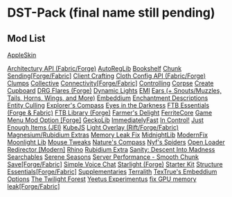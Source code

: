 # DST-Pack (final name still pending)

## Mod List
[AppleSkin](https://www.curseforge.com/minecraft/mc-mods/appleskin)

[Architectury API (Fabric/Forge)](https://www.curseforge.com/minecraft/mc-mods/architectury-api)
[AutoRegLib](https://www.curseforge.com/minecraft/mc-mods/autoreglib)
[Bookshelf](https://www.curseforge.com/minecraft/mc-mods/bookshelf)
[Chunk Sending[Forge/Fabric]](https://www.curseforge.com/minecraft/mc-mods/chunk-sending-forge-fabric)
[Client Crafting](https://www.curseforge.com/minecraft/mc-mods/client-crafting)
[Cloth Config API (Fabric/Forge)](https://www.curseforge.com/minecraft/mc-mods/cloth-config)
[Clumps](https://www.curseforge.com/minecraft/mc-mods/clumps)
[Collective](https://modrinth.com/mod/e0M1UDsY)
[Connectivity[Forge/Fabric]](https://www.curseforge.com/minecraft/mc-mods/connectivity)
[Controlling](https://modrinth.com/mod/xv94TkTM)
[Corpse](https://modrinth.com/mod/WrpuIfhw)
[Create](https://modrinth.com/mod/LNytGWDc)
[Cupboard](https://www.curseforge.com/minecraft/mc-mods/cupboard)
[DRG Flares (Forge)](https://www.curseforge.com/minecraft/mc-mods/drg-flares-forge)
[Dynamic Lights](https://modrinth.com/mod/7YjclEGc)
[EMI](https://www.curseforge.com/minecraft/mc-mods/emi)
[Ears (+ Snouts/Muzzles, Tails, Horns, Wings, and More)](https://modrinth.com/mod/mfzaZK3Z)
[Embeddium](https://modrinth.com/mod/sk9rgfiA)
[Enchantment Descriptions](https://www.curseforge.com/minecraft/mc-mods/enchantment-descriptions)
[Entity Culling](https://modrinth.com/mod/NNAgCjsB)
[Explorer's Compass](https://www.curseforge.com/minecraft/mc-mods/explorers-compass)
[Eyes in the Darkness](https://www.curseforge.com/minecraft/mc-mods/eyes-in-the-darkness)
[FTB Essentials (Forge & Fabric)](https://www.curseforge.com/minecraft/mc-mods/ftb-essentials-forge)
[FTB Library (Forge)](https://www.curseforge.com/minecraft/mc-mods/ftb-library-forge)
[Farmer's Delight](https://modrinth.com/mod/R2OftAxM)
[FerriteCore](https://modrinth.com/mod/uXXizFIs)
[Game Menu Mod Option [Forge]](https://www.curseforge.com/minecraft/mc-mods/gamemenumodoption)
[GeckoLib](https://www.curseforge.com/minecraft/mc-mods/geckolib)
[ImmediatelyFast](https://modrinth.com/mod/5ZwdcRci)
[In Control!](https://www.curseforge.com/minecraft/mc-mods/in-control)
[Just Enough Items (JEI)](https://www.curseforge.com/minecraft/mc-mods/jei)
[KubeJS](https://www.curseforge.com/minecraft/mc-mods/kubejs)
[Light Overlay (Rift/Forge/Fabric)](https://www.curseforge.com/minecraft/mc-mods/light-overlay)
[Magnesium/Rubidium Extras](https://www.curseforge.com/minecraft/mc-mods/magnesium-extras)
[Memory Leak Fix](https://modrinth.com/mod/NRjRiSSD)
[MidnightLib](https://modrinth.com/mod/codAaoxh)
[ModernFix](https://modrinth.com/mod/nmDcB62a)
[Moonlight Lib](https://modrinth.com/mod/twkfQtEc)
[Mouse Tweaks](https://www.curseforge.com/minecraft/mc-mods/mouse-tweaks)
[Nature's Compass](https://www.curseforge.com/minecraft/mc-mods/natures-compass)
[Nyf's Spiders](https://www.curseforge.com/minecraft/mc-mods/nyfs-spiders)
[Open Loader](https://modrinth.com/mod/KwWsINvD)
[Redirector [Modern]](https://www.curseforge.com/minecraft/mc-mods/redirectionor)
[Rhino](https://www.curseforge.com/minecraft/mc-mods/rhino)
[Rubidium Extra](https://modrinth.com/mod/oY2B1pjg)
[Sanity: Descent Into Madness](https://www.curseforge.com/minecraft/mc-mods/sanity-descent-into-madness)
[Searchables](https://modrinth.com/mod/fuuu3xnx)
[Serene Seasons](https://www.curseforge.com/minecraft/mc-mods/serene-seasons)
[Server Performance - Smooth Chunk Save[Forge/Fabric]](https://www.curseforge.com/minecraft/mc-mods/smooth-chunk-save)
[Simple Voice Chat](https://modrinth.com/mod/9eGKb6K1)
[Starlight (Forge)](https://www.curseforge.com/minecraft/mc-mods/starlight-forge)
[Starter Kit](https://modrinth.com/mod/6L3ydNi8)
[Structure Essentials[Forge/Fabric]](https://www.curseforge.com/minecraft/mc-mods/structure-essentials-forge-fabric)
[Supplementaries](https://modrinth.com/mod/fFEIiSDQ)
[Terralith](https://modrinth.com/mod/8oi3bsk5)
[TexTrue's Embeddium Options](https://modrinth.com/mod/S1tndFDa)
[The Twilight Forest](https://www.curseforge.com/minecraft/mc-mods/the-twilight-forest)
[Yeetus Experimentus](https://modrinth.com/mod/HaaH232J)
[fix GPU memory leak[Forge/Fabric]](https://www.curseforge.com/minecraft/mc-mods/fix-gpu-memory-leak)
